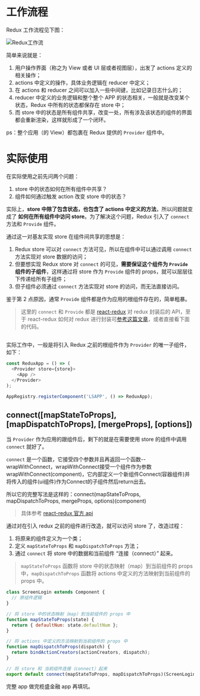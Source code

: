 # 工作流程

Redux 工作流程见下图：   

![Redux工作流](http://ol9ge41ud.bkt.clouddn.com/redux.jpg)    

简单来说就是：   

1. 用户操作界面（称之为 View 或者 UI 层或者视图层），出发了 actions 定义的相关操作；
2. actions 中定义的操作，具体业务逻辑在 reducer 中定义；
3. 在 actions 和 reducer 之间可以加入一些中间键，比如记录日志什么的；
4. reducer 中定义的业务逻辑和整个整个 APP 的状态相关，一般就是改变某个状态，Redux 中所有的状态都保存在 store 中；
5. 而 store 中的状态是所有组件共享，改变一处，所有涉及该状态的组件的界面都会重新渲染，这样就形成了一个闭环。   

ps：整个应用（的 View）都包裹在 Redux 提供的 `Provider` 组件中。

# 实际使用

在实际使用之前先问两个问题：   

1. store 中的状态如何在所有组件中共享？
2. 组件如何通过触发 action 改变 store 中的状态？  

实际上，**store 中除了包含状态，也包含了 actions 中定义的方法**，所以问题就变成了 **如何在所有组件中访问 store**。为了解决这个问题，Redux 引入了 `connect` 方法和 `Provide` 组件。    

通过这一对基友实现 store 在组件间共享的思想是：

1. Redux store 可以对 `connect` 方法可见，所以在组件中可以通过调用 `connect` 方法实现对 store 数据的访问；
2. 但要想实现 Redux store 对 `connect` 的可见，**需要保证这个组件为 `Provide` 组件的子组件**，这样通过将 store 作为 `Provide` 组件的 props，就可以层层往下传递给所有子组件；
3. 但子组件必须通过 `connect` 方法实现对 store 的访问，而无法直接访问。   

鉴于第 2 点原因，通常 `Provide` 组件都是作为应用的根组件存在的，简单粗暴。   

> 这里的 `connect` 和 `Provide` 都是 [react-redux](https://github.com/reactjs/react-redux) 对 redux 封装后的 API，至于 react-redux 如何对 redux 进行封装可[参考这篇文章](http://www.ruanyifeng.com/blog/2016/09/redux_tutorial_part_three_react-redux.html)，或者直接看下面的代码。

## <Provider store>

实际工作中，一般是将引入 Redux 之前的根组件作为 `Provider` 的唯一子组件，如下：   

```js
const ReduxApp = () => (
  <Provider store={store}>
    <App />
  </Provider>
);

AppRegistry.registerComponent('LSAPP', () => ReduxApp);
```

## connect([mapStateToProps], [mapDispatchToProps], [mergeProps], [options])     

当 `Provider` 作为应用的跟组件后，剩下的就是在需要使用 store 的组件中调用 `connect` 就好了。    

`connect` 是一个函数，它接受四个参数并且再返回一个函数--wrapWithConnect，wrapWithConnect接受一个组件作为参数wrapWithConnect(component)，它内部定义一个新组件Connect(容器组件)并将传入的组件(ui组件)作为Connect的子组件然后return出去。   

所以它的完整写法是这样的：connect(mapStateToProps, mapDispatchToProps, mergeProps, options)(component)   

> 具体参考 [react-redux 官方 api](https://github.com/reactjs/react-redux/blob/master/docs/api.md#provider-store)

通过对在引入 redux 之前的组件进行改造，就可以访问 store 了，改造过程：   

1. 将原来的组件定义为一个类；
2. 定义 `mapStateToProps` 和 `mapDispatchToProps` 方法；
3. 通过 `connect` 将 store 中的数据和当前组件 “连接（connect）” 起来。

> `mapStateToProps` 函数将 store 中的状态映射（map）到当前组件的 props 中，`mapDispatchToProps` 函数将 actions 中定义的方法映射到当前组件的 props 中。

```js
class ScreenLogin extends Component {
  // 原组件逻辑
}

// 将 store 中的状态映射（map）到当前组件的 props 中
function mapStateToProps(state) {
  return { defaultNum: state.defaultNum };
}

// 将 actions 中定义的方法映射到当前组件的 props 中
function mapDispatchToProps(dispatch) {
  return bindActionCreators(actionCreators, dispatch);
}

// 将 store 和 当前组件连接（connect）起来
export default connect(mapStateToProps, mapDispatchToProps)(ScreenLogin);
```

完整 app 做完榄盛金融 app 再填坑。   
